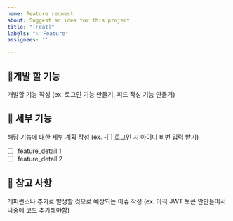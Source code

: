 ```yaml
---
name: Feature request
about: Suggest an idea for this project
title: "[Feat]"
labels: "✨ Feature"
assignees: ''

---
```


## 🔨개발 할 기능
개발할 기능 작성 (ex. 로그인 기능 만들기, 피드 작성 기능 만들기)

## 🧩 세부 기능
해당 기능에 대한 세부 계획 작성 (ex. -[ ] 로그인 시 아이디 비번 입력 받기)
- [ ] feature_detail 1
- [ ] feature_detail 2

## 📖 참고 사항
레퍼런스나 추가로 발생할 것으로 예상되는 이슈 작성 (ex. 아직 JWT 토큰 안만들어서 나중에 코드 추가해야함)
